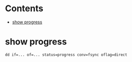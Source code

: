 # Contents

- [show progress](#show-progress)

# show progress
`dd if=... of=... status=progress conv=fsync oflag=direct` 
